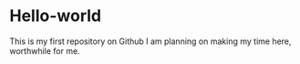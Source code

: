 # Hello-world
This is my first repository on Github
I am planning on making my time here, worthwhile for me.
